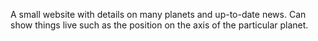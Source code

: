 A small website with details on many planets and up-to-date news.
Can show things live such as the position on the axis of the particular planet.
